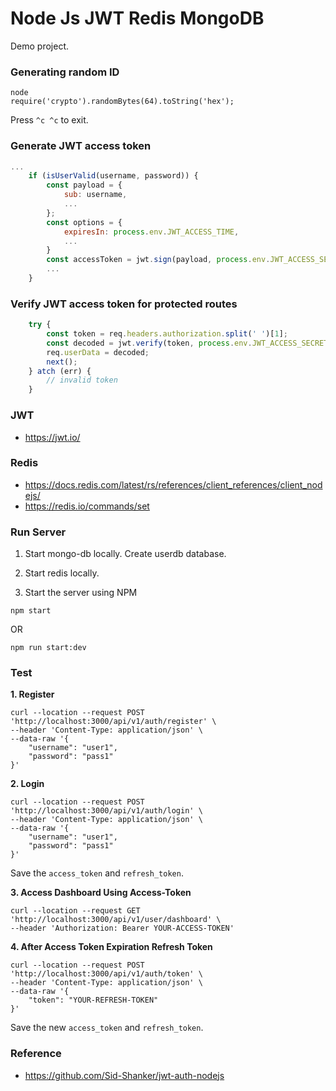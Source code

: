 # Node Js JWT Redis MongoDB

Demo project.

### Generating random ID
```shell
node
require('crypto').randomBytes(64).toString('hex');
```

Press `^c ^c` to exit.

### Generate JWT access token
```javascript
...
    if (isUserValid(username, password)) {
        const payload = {
            sub: username,
            ...
        };
        const options = {
            expiresIn: process.env.JWT_ACCESS_TIME,
            ...
        }
        const accessToken = jwt.sign(payload, process.env.JWT_ACCESS_SECRET, options);
        ...
    }
```

### Verify JWT access token for protected routes
```javascript
    try {
        const token = req.headers.authorization.split(' ')[1];
        const decoded = jwt.verify(token, process.env.JWT_ACCESS_SECRET);
        req.userData = decoded;
        next();
    } atch (err) {
        // invalid token
    }
```

### JWT

- https://jwt.io/

### Redis

- https://docs.redis.com/latest/rs/references/client_references/client_nodejs/
- https://redis.io/commands/set

### Run Server

1. Start mongo-db locally. Create userdb database.

2. Start redis locally.

3. Start the server using NPM
```shell
npm start
```
OR
```shell
npm run start:dev
```

### Test

**1. Register**
```curl
curl --location --request POST 'http://localhost:3000/api/v1/auth/register' \
--header 'Content-Type: application/json' \
--data-raw '{
    "username": "user1",
    "password": "pass1"
}'
```

**2. Login**
```curl
curl --location --request POST 'http://localhost:3000/api/v1/auth/login' \
--header 'Content-Type: application/json' \
--data-raw '{
    "username": "user1",
    "password": "pass1"
}'
```

Save the `access_token` and `refresh_token`.

**3. Access Dashboard Using Access-Token**
```curl
curl --location --request GET 'http://localhost:3000/api/v1/user/dashboard' \
--header 'Authorization: Bearer YOUR-ACCESS-TOKEN'
```

**4. After Access Token Expiration Refresh Token**
```curl
curl --location --request POST 'http://localhost:3000/api/v1/auth/token' \
--header 'Content-Type: application/json' \
--data-raw '{
    "token": "YOUR-REFRESH-TOKEN"
}'
```

Save the new `access_token` and `refresh_token`.

### Reference

- https://github.com/Sid-Shanker/jwt-auth-nodejs

